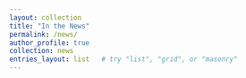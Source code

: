 ```yaml
---
layout: collection
title: "In the News"
permalink: /news/
author_profile: true
collection: news
entries_layout: list   # try "list", "grid", or "masonry"
---
```

